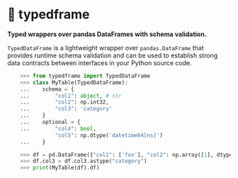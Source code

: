 # 🐍 typedframe

**Typed wrappers over pandas DataFrames with schema validation.**

`TypedDataFrame` is a lightweight wrapper over `pandas.DataFrame` that provides runtime schema validation and can be used to establish strong data contracts between interfaces in your Python source code.

```python
    >>> from typedframe import TypedDataFrame
    >>> class MyTable(TypedDataFrame):
    ...    schema = {
    ...        "col1": object, # str
    ...        "col2": np.int32,
    ...        "col3": 'category'
    ...    }
    ...    optional = {
    ...        "col4": bool,
               "col5": np.dtype('datetime64[ns]')
    ...    }

    >>> df = pd.DataFrame({"col1": ['foo'], "col2": np.array([1], dtype=np.int32), "col3": ['bar']})
    >>> df.col3 = df.col3.astype("category")
    >>> print(MyTable(df).df)
```
